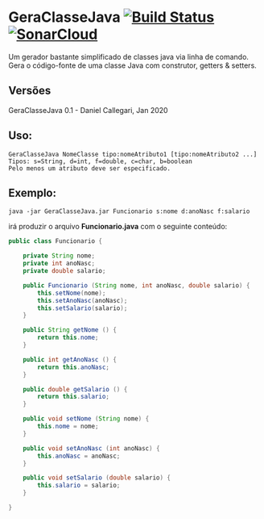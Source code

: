 # GeraClasseJava [![Build Status](https://travis-ci.org/profdcallegari/GeraClasseJava.svg?branch=master)](https://travis-ci.org/profdcallegari/GeraClasseJava) [![SonarCloud](https://sonarcloud.io/images/project_badges/sonarcloud-white.svg)](https://sonarcloud.io/dashboard?id=profdcallegari_GeraClasseJava)
Um gerador bastante simplificado de classes java via linha de comando.
Gera o código-fonte de uma classe Java com construtor, getters & setters.

## Versões
GeraClasseJava 0.1 - Daniel Callegari, Jan 2020

## Uso:
	GeraClasseJava NomeClasse tipo:nomeAtributo1 [tipo:nomeAtributo2 ...]
	Tipos: s=String, d=int, f=double, c=char, b=boolean
    Pelo menos um atributo deve ser especificado.

## Exemplo:
	java -jar GeraClasseJava.jar Funcionario s:nome d:anoNasc f:salario
  
irá produzir o arquivo **Funcionario.java** com o seguinte conteúdo:

```java
public class Funcionario {

	private String nome;
	private int anoNasc;
	private double salario;

	public Funcionario (String nome, int anoNasc, double salario) {
		this.setNome(nome);
		this.setAnoNasc(anoNasc);
		this.setSalario(salario);
	}

	public String getNome () {
		return this.nome;
	}

	public int getAnoNasc () {
		return this.anoNasc;
	}

	public double getSalario () {
		return this.salario;
	}

	public void setNome (String nome) {
		this.nome = nome;
	}

	public void setAnoNasc (int anoNasc) {
		this.anoNasc = anoNasc;
	}

	public void setSalario (double salario) {
		this.salario = salario;
	}

}
```
